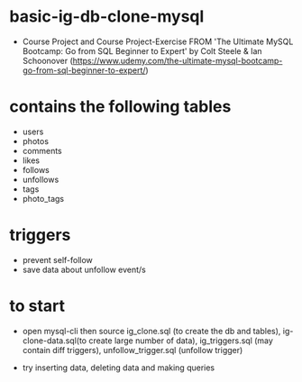 # basic-ig-db-clone-mysql

- Course Project and Course Project-Exercise FROM 'The Ultimate MySQL Bootcamp: Go from SQL Beginner to Expert' by Colt Steele & Ian Schoonover (https://www.udemy.com/the-ultimate-mysql-bootcamp-go-from-sql-beginner-to-expert/)

# contains the following tables
- users
- photos
- comments
- likes
- follows
- unfollows
- tags
- photo_tags

# triggers
- prevent self-follow
- save data about unfollow event/s

# to start

- open mysql-cli then source ig_clone.sql (to create the db and tables), ig-clone-data.sql(to create large number of data), ig_triggers.sql (may contain diff triggers), unfollow_trigger.sql (unfollow trigger)

- try inserting data, deleting data and making queries
